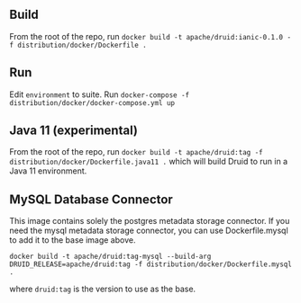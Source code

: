 <!--
  ~ Licensed to the Apache Software Foundation (ASF) under one
  ~ or more contributor license agreements.  See the NOTICE file
  ~ distributed with this work for additional information
  ~ regarding copyright ownership.  The ASF licenses this file
  ~ to you under the Apache License, Version 2.0 (the
  ~ "License"); you may not use this file except in compliance
  ~ with the License.  You may obtain a copy of the License at
  ~
  ~   http://www.apache.org/licenses/LICENSE-2.0
  ~
  ~ Unless required by applicable law or agreed to in writing,
  ~ software distributed under the License is distributed on an
  ~ "AS IS" BASIS, WITHOUT WARRANTIES OR CONDITIONS OF ANY
  ~ KIND, either express or implied.  See the License for the
  ~ specific language governing permissions and limitations
  ~ under the License.
  -->

## Build

From the root of the repo, run `docker build -t apache/druid:ianic-0.1.0 -f distribution/docker/Dockerfile .`

## Run

Edit `environment` to suite. Run `docker-compose -f distribution/docker/docker-compose.yml up`

## Java 11 (experimental)

From the root of the repo, run `docker build -t apache/druid:tag -f distribution/docker/Dockerfile.java11 .` which will build Druid to run in a Java 11 environment.

## MySQL Database Connector

This image contains solely the postgres metadata storage connector. If you
need the mysql metadata storage connector, you can use Dockerfile.mysql to add
it to the base image above.

`docker build -t apache/druid:tag-mysql --build-arg DRUID_RELEASE=apache/druid:tag -f distribution/docker/Dockerfile.mysql .`

where `druid:tag` is the version to use as the base.
